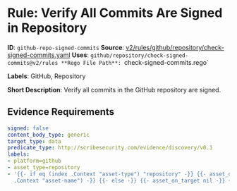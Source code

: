 # Rule: Verify All Commits Are Signed in Repository

**ID**: `github-repo-signed-commits`
**Source**: [v2/rules/github/repository/check-signed-commits.yaml](https://github.com/scribe-public/sample-policies/v2/rules/github/repository/check-signed-commits.yaml)
**Uses**: `github/repository/check-signed-commits@v2/rules
**Rego File Path**: `check-signed-commits.rego`

**Labels**: GitHub, Repository

**Short Description**: Verify all commits in the GitHub repository are signed.

## Evidence Requirements

```yaml
signed: false
content_body_type: generic
target_type: data
predicate_type: http://scribesecurity.com/evidence/discovery/v0.1
labels:
- platform=github
- asset_type=repository
- '{{- if eq (index .Context "asset-type") "repository" -}} {{- asset_on_target (index
  .Context "asset-name") -}} {{- else -}} {{- asset_on_target nil -}} {{- end -}}'
```
